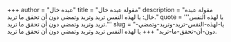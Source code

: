 +++
author = "عبده خال"
title = "مقولة عبده خال"
description = "مقولة عبده خال: يا لهذه النفس تريد وتريد وتمضي دون أن تحقق ما تريد."
quote = '''يا لهذه النفس تريد وتريد وتمضي دون أن تحقق ما تريد.'''
slug = "يا-لهذه-النفس-تريد-وتريد-وتمضي-دون-أن-تحقق-ما-تريد"
+++
يا لهذه النفس تريد وتريد وتمضي دون أن تحقق ما تريد.
